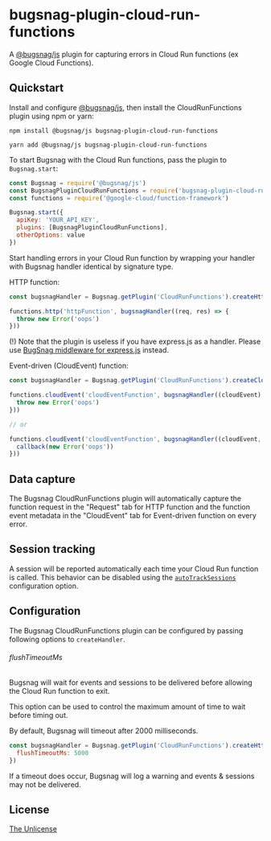 # bugsnag-plugin-cloud-run-functions

A [@bugsnag/js](https://docs.bugsnag.com/platforms/javascript/) plugin for capturing errors in Cloud Run functions (ex
Google Cloud Functions).

## Quickstart

Install and configure [@bugsnag/js](https://docs.bugsnag.com/platforms/javascript/), then install the CloudRunFunctions
plugin using npm or yarn:

```shell
npm install @bugsnag/js bugsnag-plugin-cloud-run-functions
```

```shell
yarn add @bugsnag/js bugsnag-plugin-cloud-run-functions
```

To start Bugsnag with the Cloud Run functions, pass the plugin to `Bugsnag.start`:

```javascript
const Bugsnag = require('@bugsnag/js')
const BugsnagPluginCloudRunFunctions = require('bugsnag-plugin-cloud-run-functions')
const functions = require('@google-cloud/function-framework')

Bugsnag.start({
  apiKey: 'YOUR_API_KEY',
  plugins: [BugsnagPluginCloudRunFunctions],
  otherOptions: value
})
```

Start handling errors in your Cloud Run function by wrapping your handler with Bugsnag handler identical by signature
type.

HTTP function:

```javascript
const bugsnagHandler = Bugsnag.getPlugin('CloudRunFunctions').createHttpHandler()

functions.http('httpFunction', bugsnagHandler((req, res) => {
  throw new Error('oops')
}))
```

(!) Note that the plugin is useless if you have express.js as a handler. Please
use [BugSnag middleware for express.js](https://docs.bugsnag.com/platforms/javascript/express/) instead.

Event-driven (CloudEvent) function:

```javascript
const bugsnagHandler = Bugsnag.getPlugin('CloudRunFunctions').createCloudEventHandler()

functions.cloudEvent('cloudEventFunction', bugsnagHandler((cloudEvent) => {
  throw new Error('oops')
}))

// or

functions.cloudEvent('cloudEventFunction', bugsnagHandler((cloudEvent, callback) => {
  callback(new Error('oops'))
}))
```

## Data capture

The Bugsnag CloudRunFunctions plugin will automatically capture the function request in the "Request" tab for HTTP
function and the function event metadata in the "CloudEvent" tab for Event-driven function on every error.

## Session tracking

A session will be reported automatically each time your Cloud Run function is called. This behavior can be disabled
using the [`autoTrackSessions`](https://docs.bugsnag.com/platforms/javascript/configuration-options/#autotracksessions)
configuration option.

## Configuration

The Bugsnag CloudRunFunctions plugin can be configured by passing following options to `createHandler`.

###### flushTimeoutMs

Bugsnag will wait for events and sessions to be delivered before allowing the Cloud Run function to exit.

This option can be used to control the maximum amount of time to wait before timing out.

By default, Bugsnag will timeout after 2000 milliseconds.

```javascript
const bugsnagHandler = Bugsnag.getPlugin('CloudRunFunctions').createHttpHandler({
  flushTimeoutMs: 5000
})
```

If a timeout does occur, Bugsnag will log a warning and events & sessions may not be delivered.

## License

[The Unlicense](UNLICENSE)
